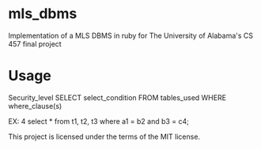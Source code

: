 # mls_dbms
Implementation of a MLS DBMS in ruby for The University of Alabama's CS 457 final project

# Usage
Security_level SELECT select_condition FROM tables_used WHERE where_clause(s)

EX: 4 select * from t1, t2, t3 where a1 = b2 and b3 = c4;

This project is licensed under the terms of the MIT license.

